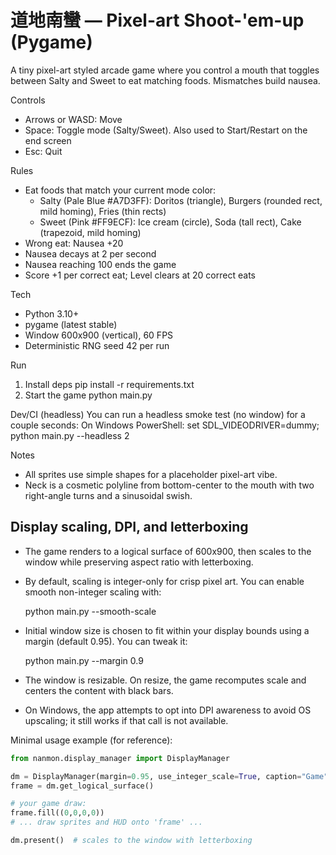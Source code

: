 # 道地南蠻 — Pixel-art Shoot-'em-up (Pygame)

A tiny pixel-art styled arcade game where you control a mouth that toggles between Salty and Sweet to eat matching foods. Mismatches build nausea.

Controls

- Arrows or WASD: Move
- Space: Toggle mode (Salty/Sweet). Also used to Start/Restart on the end screen
- Esc: Quit

Rules

- Eat foods that match your current mode color:
  - Salty (Pale Blue #A7D3FF): Doritos (triangle), Burgers (rounded rect, mild homing), Fries (thin rects)
  - Sweet (Pink #FF9ECF): Ice cream (circle), Soda (tall rect), Cake (trapezoid, mild homing)
- Wrong eat: Nausea +20
- Nausea decays at 2 per second
- Nausea reaching 100 ends the game
- Score +1 per correct eat; Level clears at 20 correct eats

Tech

- Python 3.10+
- pygame (latest stable)
- Window 600x900 (vertical), 60 FPS
- Deterministic RNG seed 42 per run

Run

1) Install deps
   pip install -r requirements.txt
2) Start the game
   python main.py

Dev/CI (headless)
You can run a headless smoke test (no window) for a couple seconds:
   On Windows PowerShell: set SDL_VIDEODRIVER=dummy; python main.py --headless 2

Notes

- All sprites use simple shapes for a placeholder pixel-art vibe.
- Neck is a cosmetic polyline from bottom-center to the mouth with two right-angle turns and a sinusoidal swish.

## Display scaling, DPI, and letterboxing

- The game renders to a logical surface of 600x900, then scales to the window while preserving aspect ratio with letterboxing.
- By default, scaling is integer-only for crisp pixel art. You can enable smooth non-integer scaling with:

   python main.py --smooth-scale

- Initial window size is chosen to fit within your display bounds using a margin (default 0.95). You can tweak it:

   python main.py --margin 0.9

- The window is resizable. On resize, the game recomputes scale and centers the content with black bars.
- On Windows, the app attempts to opt into DPI awareness to avoid OS upscaling; it still works if that call is not available.

Minimal usage example (for reference):

```python
from nanmon.display_manager import DisplayManager

dm = DisplayManager(margin=0.95, use_integer_scale=True, caption="Game")
frame = dm.get_logical_surface()

# your game draw:
frame.fill((0,0,0,0))
# ... draw sprites and HUD onto 'frame' ...

dm.present()  # scales to the window with letterboxing
```
